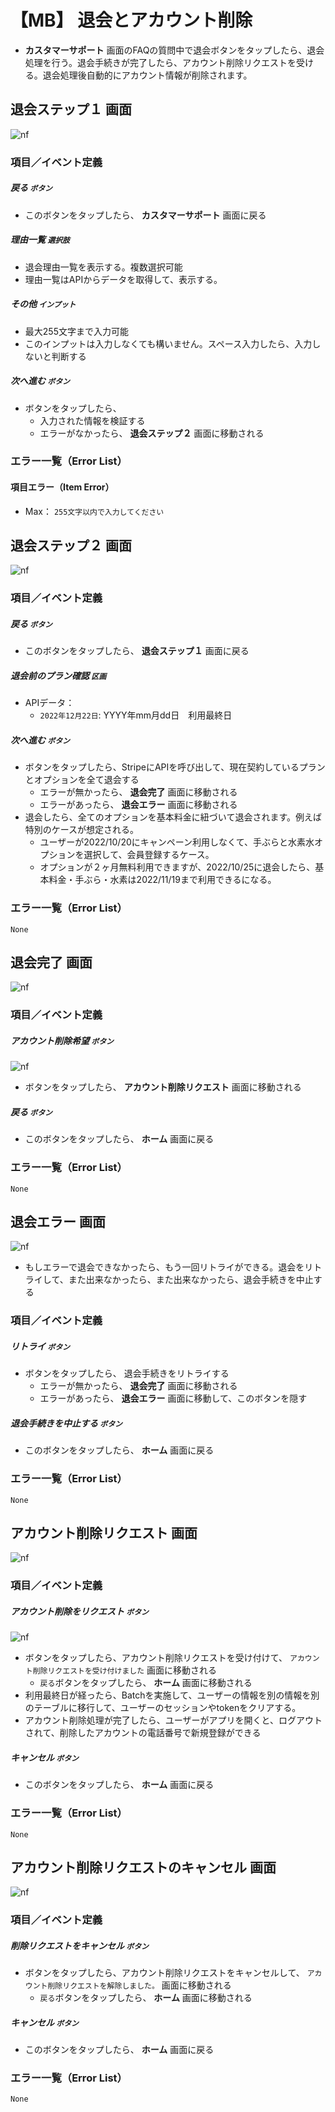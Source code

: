 # 【MB】 **退会とアカウント削除**

- **カスタマーサポート** 画面のFAQの質問中で退会ボタンをタップしたら、退会処理を行う。退会手続きが完了したら、アカウント削除リクエストを受ける。退会処理後自動的にアカウント情報が削除されます。

## **退会ステップ１** 画面

![nf](image/jp/mb/101member/unsubscribe-1.png)

### 項目／イベント定義

##### 戻る `ボタン`

- このボタンをタップしたら、 **カスタマーサポート** 画面に戻る

##### 理由一覧 `選択肢`

- 退会理由一覧を表示する。複数選択可能
- 理由一覧はAPIからデータを取得して、表示する。

##### その他 `インプット`

- 最大255文字まで入力可能
- このインプットは入力しなくても構いません。スペース入力したら、入力しないと判断する

##### 次へ進む `ボタン`

- ボタンをタップしたら、
    - 入力された情報を検証する
    - エラーがなかったら、 **退会ステップ２** 画面に移動される

### エラー一覧（Error List）

#### 項目エラー（Item Error）

- Max： `255文字以内で入力してください`

## **退会ステップ２** 画面

![nf](image/jp/mb/101member/unsubscribe-2.png)

### 項目／イベント定義

##### 戻る `ボタン`

- このボタンをタップしたら、 **退会ステップ１** 画面に戻る

##### 退会前のプラン確認 `区画`

- APIデータ：
    - `2022年12月22日`: YYYY年mm月dd日　利用最終日

##### 次へ進む `ボタン`

- ボタンをタップしたら、StripeにAPIを呼び出して、現在契約しているプランとオプションを全て退会する
    - エラーが無かったら、 **退会完了** 画面に移動される
    - エラーがあったら、 **退会エラー** 画面に移動される
- 退会したら、全てのオプションを基本料金に紐づいて退会されます。例えば特別のケースが想定される。
    - ユーザーが2022/10/20にキャンペーン利用しなくて、手ぶらと水素水オプションを選択して、会員登録するケース。
    - オプションが２ヶ月無料利用できますが、2022/10/25に退会したら、基本料金・手ぶら・水素は2022/11/19まで利用できるになる。

### エラー一覧（Error List）

`None`

## **退会完了** 画面

![nf](image/jp/mb/101member/unsubscribe-3.png)

### 項目／イベント定義

##### アカウント削除希望 `ボタン`

![nf](image/jp/mb/101member/account-delete-button.png)

- ボタンをタップしたら、 **アカウント削除リクエスト** 画面に移動される

##### 戻る `ボタン`

- このボタンをタップしたら、 **ホーム** 画面に戻る

### エラー一覧（Error List）

`None`

## **退会エラー** 画面

![nf](image/jp/mb/101member/unsubscribe-error-jp.png)

- もしエラーで退会できなかったら、もう一回リトライができる。退会をリトライして、また出来なかったら、また出来なかったら、退会手続きを中止する

### 項目／イベント定義 

##### リトライ `ボタン`

- ボタンをタップしたら、 退会手続きをリトライする
    - エラーが無かったら、 **退会完了** 画面に移動される
    - エラーがあったら、 **退会エラー** 画面に移動して、このボタンを隠す

##### 退会手続きを中止する `ボタン`

- このボタンをタップしたら、 **ホーム** 画面に戻る

### エラー一覧（Error List）

`None`

## **アカウント削除リクエスト** 画面

![nf](image/jp/mb/101member/account-delete-request.png)

### 項目／イベント定義

##### アカウント削除をリクエスト `ボタン`

![nf](image/jp/mb/101member/account-delete-button.png)

- ボタンをタップしたら、アカウント削除リクエストを受け付けて、 `アカウント削除リクエストを受け付けました` 画面に移動される
    - `戻る`ボタンをタップしたら、 **ホーム** 画面に移動される
- 利用最終日が経ったら、Batchを実施して、ユーザーの情報を別の情報を別のテーブルに移行して、ユーザーのセッションやtokenをクリアする。
- アカウント削除処理が完了したら、ユーザーがアプリを開くと、ログアウトされて、削除したアカウントの電話番号で新規登録ができる

##### キャンセル `ボタン`

- このボタンをタップしたら、 **ホーム** 画面に戻る

### エラー一覧（Error List）

`None`

## **アカウント削除リクエストのキャンセル** 画面

![nf](image/jp/mb/101member/cancel-account-delete-request.png)

### 項目／イベント定義

##### 削除リクエストをキャンセル `ボタン`

- ボタンをタップしたら、アカウント削除リクエストをキャンセルして、 `アカウント削除リクエストを解除しました。` 画面に移動される
    - `戻る`ボタンをタップしたら、 **ホーム** 画面に移動される

##### キャンセル `ボタン`

- このボタンをタップしたら、 **ホーム** 画面に戻る

### エラー一覧（Error List）

`None`
